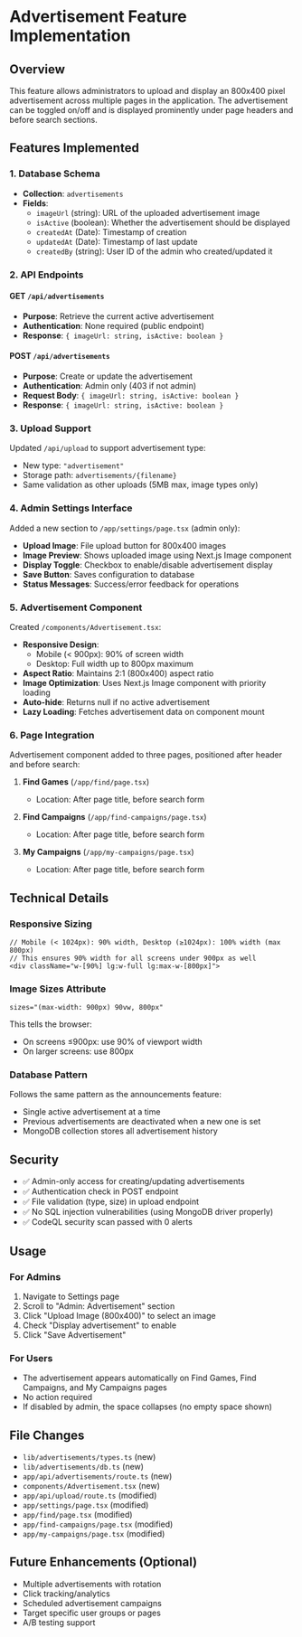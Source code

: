 # Advertisement Feature Implementation

## Overview
This feature allows administrators to upload and display an 800x400 pixel advertisement across multiple pages in the application. The advertisement can be toggled on/off and is displayed prominently under page headers and before search sections.

## Features Implemented

### 1. Database Schema
- **Collection**: `advertisements`
- **Fields**:
  - `imageUrl` (string): URL of the uploaded advertisement image
  - `isActive` (boolean): Whether the advertisement should be displayed
  - `createdAt` (Date): Timestamp of creation
  - `updatedAt` (Date): Timestamp of last update
  - `createdBy` (string): User ID of the admin who created/updated it

### 2. API Endpoints

#### GET `/api/advertisements`
- **Purpose**: Retrieve the current active advertisement
- **Authentication**: None required (public endpoint)
- **Response**: `{ imageUrl: string, isActive: boolean }`

#### POST `/api/advertisements`
- **Purpose**: Create or update the advertisement
- **Authentication**: Admin only (403 if not admin)
- **Request Body**: `{ imageUrl: string, isActive: boolean }`
- **Response**: `{ imageUrl: string, isActive: boolean }`

### 3. Upload Support
Updated `/api/upload` to support advertisement type:
- New type: `"advertisement"`
- Storage path: `advertisements/{filename}`
- Same validation as other uploads (5MB max, image types only)

### 4. Admin Settings Interface
Added a new section to `/app/settings/page.tsx` (admin only):
- **Upload Image**: File upload button for 800x400 images
- **Image Preview**: Shows uploaded image using Next.js Image component
- **Display Toggle**: Checkbox to enable/disable advertisement display
- **Save Button**: Saves configuration to database
- **Status Messages**: Success/error feedback for operations

### 5. Advertisement Component
Created `/components/Advertisement.tsx`:
- **Responsive Design**:
  - Mobile (< 900px): 90% of screen width
  - Desktop: Full width up to 800px maximum
- **Aspect Ratio**: Maintains 2:1 (800x400) aspect ratio
- **Image Optimization**: Uses Next.js Image component with priority loading
- **Auto-hide**: Returns null if no active advertisement
- **Lazy Loading**: Fetches advertisement data on component mount

### 6. Page Integration
Advertisement component added to three pages, positioned after header and before search:

1. **Find Games** (`/app/find/page.tsx`)
   - Location: After page title, before search form
   
2. **Find Campaigns** (`/app/find-campaigns/page.tsx`)
   - Location: After page title, before search form
   
3. **My Campaigns** (`/app/my-campaigns/page.tsx`)
   - Location: After page title, before search form

## Technical Details

### Responsive Sizing
```tsx
// Mobile (< 1024px): 90% width, Desktop (≥1024px): 100% width (max 800px)
// This ensures 90% width for all screens under 900px as well
<div className="w-[90%] lg:w-full lg:max-w-[800px]">
```

### Image Sizes Attribute
```tsx
sizes="(max-width: 900px) 90vw, 800px"
```
This tells the browser:
- On screens ≤900px: use 90% of viewport width
- On larger screens: use 800px

### Database Pattern
Follows the same pattern as the announcements feature:
- Single active advertisement at a time
- Previous advertisements are deactivated when a new one is set
- MongoDB collection stores all advertisement history

## Security
- ✅ Admin-only access for creating/updating advertisements
- ✅ Authentication check in POST endpoint
- ✅ File validation (type, size) in upload endpoint
- ✅ No SQL injection vulnerabilities (using MongoDB driver properly)
- ✅ CodeQL security scan passed with 0 alerts

## Usage

### For Admins
1. Navigate to Settings page
2. Scroll to "Admin: Advertisement" section
3. Click "Upload Image (800x400)" to select an image
4. Check "Display advertisement" to enable
5. Click "Save Advertisement"

### For Users
- The advertisement appears automatically on Find Games, Find Campaigns, and My Campaigns pages
- No action required
- If disabled by admin, the space collapses (no empty space shown)

## File Changes
- `lib/advertisements/types.ts` (new)
- `lib/advertisements/db.ts` (new)
- `app/api/advertisements/route.ts` (new)
- `components/Advertisement.tsx` (new)
- `app/api/upload/route.ts` (modified)
- `app/settings/page.tsx` (modified)
- `app/find/page.tsx` (modified)
- `app/find-campaigns/page.tsx` (modified)
- `app/my-campaigns/page.tsx` (modified)

## Future Enhancements (Optional)
- Multiple advertisements with rotation
- Click tracking/analytics
- Scheduled advertisement campaigns
- Target specific user groups or pages
- A/B testing support
